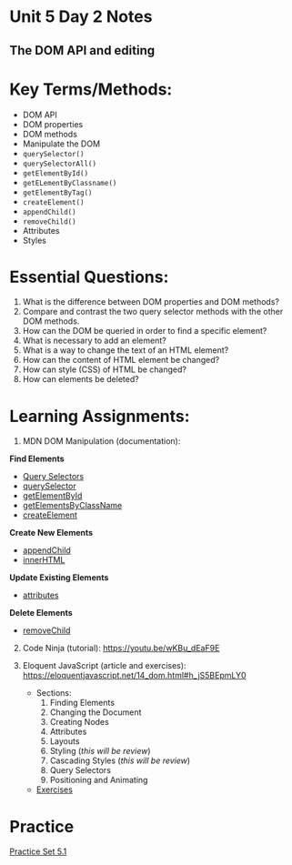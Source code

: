 # Unit 5 Day 2 Notes
## The DOM API and editing

# Key Terms/Methods:
- DOM API
- DOM properties
- DOM methods
- Manipulate the DOM
- `querySelector()`
- `querySelectorAll()`
- `getElementById()`
- `getELementByClassname()`
- `getElementByTag()`
- `createElement()`
- `appendChild()`
- `removeChild()`
- Attributes
- Styles


# Essential Questions:
1. What is the difference between DOM properties and DOM methods?
2. Compare and contrast the two query selector methods with the other DOM methods.
3. How can the DOM be queried in order to find a specific element?
4. What is necessary to add an element?
5. What is a way to change the text of an HTML element?
6. How can the content of HTML element be changed?
7. How can style (CSS) of HTML be changed?
8. How can elements be deleted?

# Learning Assignments:
1. MDN DOM Manipulation (documentation):

**Find Elements**
- [Query Selectors](https://developer.mozilla.org/en-US/docs/Web/API/Document_object_model/Locating_DOM_elements_using_selectors)
- [querySelector](https://developer.mozilla.org/en-US/docs/Web/API/Document/querySelector)
- [getElementById](https://developer.mozilla.org/en-US/docs/Web/API/Document/getElementById)
- [getElementsByClassName](https://developer.mozilla.org/en-US/docs/Web/API/Document/getElementsByClassName)
- [createElement](https://developer.mozilla.org/en-US/docs/Web/API/Document/createElement)

**Create New Elements**
- [appendChild](https://developer.mozilla.org/en-US/docs/Web/API/ParentNode/append)
- [innerHTML](https://developer.mozilla.org/en-US/docs/Web/API/Element/innerHTML)

**Update Existing Elements**
- [attributes](https://developer.mozilla.org/en-US/docs/Web/API/Element/attributes)

**Delete Elements**
- [removeChild](https://developer.mozilla.org/en-US/docs/Web/API/Node/removeChild)
    
    
2. Code Ninja (tutorial): https://youtu.be/wKBu_dEaF9E

3. Eloquent JavaScript (article and exercises): https://eloquentjavascript.net/14_dom.html#h_jS5BEpmLY0
    - Sections:
        1. Finding Elements
        2. Changing the Document
        3. Creating Nodes
        4. Attributes
        5. Layouts
        6. Styling (_this will be review_)
        7. Cascading Styles (_this will be review_)
        8. Query Selectors
        9. Positioning and Animating
    - [Exercises](https://eloquentjavascript.net/14_dom.html#h_TcUD2vzyMe)

# Practice
[Practice Set 5.1](https://github.com/The-Marcy-Lab-School/se-unit-5-DOM/blob/add-days-one-two/lesson-2-dom-api/exercises.mds)

